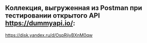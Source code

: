 ## Коллекция, выгруженная из Postman при тестировании открытого API https://dummyapi.io/:
https://disk.yandex.ru/d/OspRjiyBXnM0qw
